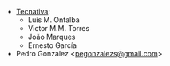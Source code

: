 - [Tecnativa](https://www.tecnativa.com):
  - Luis M. Ontalba
  - Victor M.M. Torres
  - João Marques
  - Ernesto García
- Pedro Gonzalez \<<pegonzalezs@gmail.com>\>
